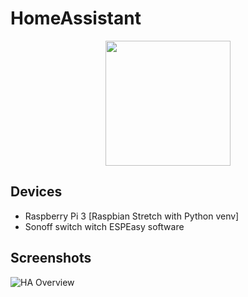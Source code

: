 # HomeAssistant

<p align="center"><img src="https://github.com/home-assistant/home-assistant-assets/raw/master/loading-screen.gif" width="200"></p>

## Devices

* Raspberry Pi 3 [Raspbian Stretch with Python venv]
* Sonoff switch witch ESPEasy software

## Screenshots

![HA Overview](https://)

